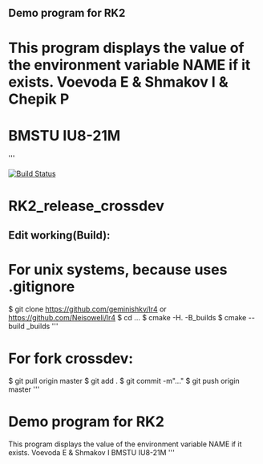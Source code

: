 ##  Demo program for RK2

# This program displays the value of the environment variable NAME if it exists. Voevoda E & Shmakov I & Chepik P

# BMSTU IU8-21M
'''

[![Build Status](https://travis-ci.org/geminishkv/lr4.svg?branch=master)](https://travis-ci.org/geminishkv/lr4)

# RK2_release_crossdev

##  Edit working(Build):
#    For unix systems, because uses .gitignore 
$ git clone https://github.com/geminishkv/lr4 or https://github.com/Neisoweli/lr4
$ cd ...
$ cmake -H. -B_builds
$ cmake --build _builds
'''


#     For fork crossdev:
$ git pull origin master
$ git add .
$ git commit -m"..."
$ git push origin master
'''

# Demo program for RK2
This program displays the value of the environment variable NAME if it exists.
Voevoda E & Shmakov I
BMSTU IU8-21M
'''
